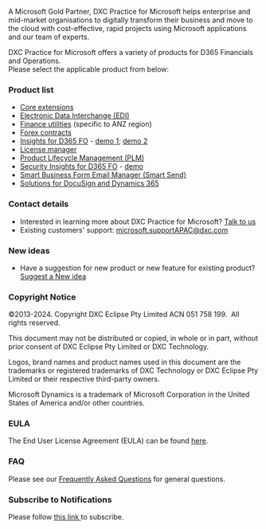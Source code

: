 A Microsoft Gold Partner, DXC Practice for Microsoft helps enterprise and mid-market organisations to digitally transform their business and move to the cloud with cost-effective, rapid projects using Microsoft applications and our team of experts.

DXC Practice for Microsoft offers a variety of products for D365 Financials and Operations. <br>
Please select the applicable product from below:

### Product list

- [Core extensions](CORE-EXTENSIONS/Solution-overview.md)
- [Electronic Data Interchange (EDI)](EDI/Introduction.md)
- [Finance utilities](FINU/INTRODUCTION.md) (specific to ANZ region)
- [Forex contracts](FOREX-CONTRACT/Introduction.md)
- [Insights for D365 FO](DXC-INSIGHTS/Introduction.md) - [demo 1](https://dynamics.dxc.technology/webinars/analysis-tool-for-performance-of-microsoft-dynamics-365-finance-and-operations-by-dxc-technology-2); [demo 2](https://www.youtube.com/watch?v=dSfv-7XYCTI&list=PLIM01nS-jtL-D-wvUbmncSwy3PYjLuig5&index=2)
- [License manager](LMG/Introduction.md)
- [Product Lifecycle Management (PLM)](PLM/Introduction.md)
- [Security Insights for D365 FO](SECURITY-INSIGHTS/Introduction.md) - [demo](https://dynamics.dxc.technology/microsoft-dynamics-365/security-insights-for-microsoft-dynamics-365-fo-solution-to-optimise-your-user-licensing)
- [Smart Business Form Email Manager (Smart Send)](SMART-SEND/Overview.md)
- [Solutions for DocuSign and Dynamics 365](DOCUSIGN/INTRODUCTION.md)

### Contact details

- Interested in learning more about DXC Practice for Microsoft? [Talk to us](https://dxc.com/au/en/contact-us) <br>
- Existing customers' support: <microsoft.supportAPAC@dxc.com>

### New ideas

- Have a suggestion for new product or new feature for existing product? [Suggest a New idea](https://forms.office.com/r/U9twpSt3in)

### Copyright Notice

©2013-2024. Copyright DXC Eclipse Pty Limited ACN 051 758 199.  All rights reserved.

This document may not be distributed or copied, in whole or in part, without prior consent of DXC Eclipse Pty Limited or DXC Technology.

Logos, brand names and product names used in this document are the trademarks or registered trademarks of DXC Technology or DXC Eclipse Pty Limited or their respective third-party owners.

Microsoft Dynamics is a trademark of Microsoft Corporation in the United States of America and/or other countries.

### EULA

The End User License Agreement (EULA) can be found [here](https://dxc.com/au/en/practices/microsoft/end-user-license-agreement).

### FAQ

Please see our [Frequently Asked Questions](FAQ.md) for general questions.

### Subscribe to Notifications

Please follow [this link ](./MARKETING-COMMUNICATIONS/subscribe.html) to subscribe.
